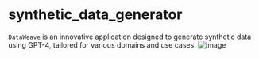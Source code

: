 # synthetic_data_generator

`DataWeave` is an innovative application designed to generate synthetic data using GPT-4, tailored for various domains and use cases. ![image](https://github.com/manisunder246/synthetic_data_generator/assets/72728432/f7f083a2-351f-4a35-b775-19bb0667eba6)
